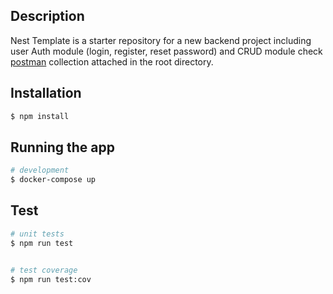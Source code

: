 ## Description

Nest Template is a starter repository for a new backend project including user Auth module (login, register, reset password) and CRUD module check [postman](https://github.com/SalemAttia/nest-template/starter-template.postman_collection.json) collection attached in the root directory.

## Installation

```bash
$ npm install
```

## Running the app

```bash
# development
$ docker-compose up

```

## Test

```bash
# unit tests
$ npm run test


# test coverage
$ npm run test:cov
```


